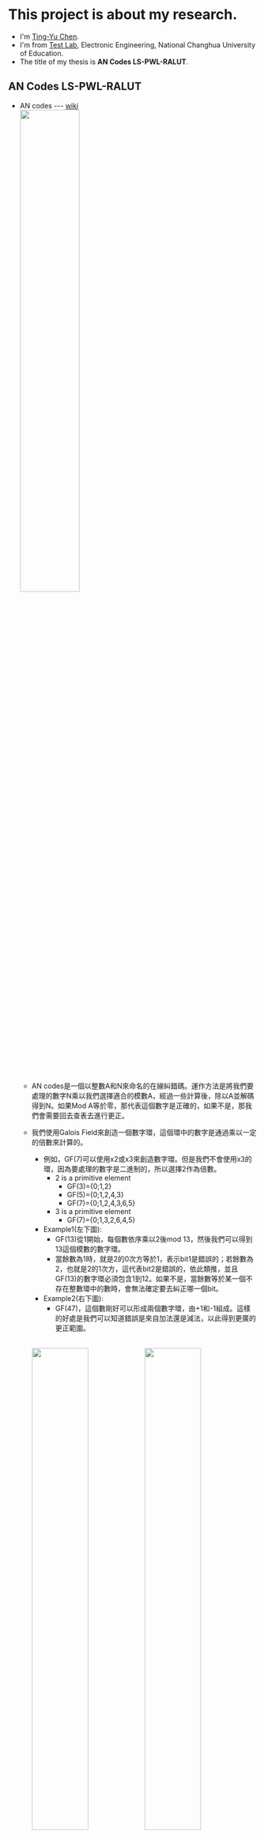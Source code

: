 ﻿# This project is about my research.
* I'm [Ting-Yu Chen](https://github.com/Wilhelmine21/Wilhelmine21). 
* I'm from [Test Lab](http://testlab.ncue.edu.tw/tch/), Electronic Engineering, National Changhua University of Education.
* The title of my thesis is **AN Codes LS-PWL-RALUT**.

## AN Codes LS-PWL-RALUT
* AN codes --- [wiki](https://en.wikipedia.org/wiki/AN_codes)</br>
	<img src="./img/Pasted image 20220413215340.png" width="50%" height="50%"/></br>
	* AN codes是一個以整數A和N來命名的在線糾錯碼。運作方法是將我們要處理的數字N乘以我們選擇適合的模數A，經過一些計算後，除以A並解碼得到N。如果Mod A等於零，那代表這個數字是正確的，如果不是，那我們會需要回去查表去進行更正。
	* 我們使用Galois Field來創造一個數字環，這個環中的數字是通過乘以一定的倍數來計算的。
		* 例如，GF(7)可以使用x2或x3來創造數字環。但是我們不會使用x3的環，因為要處理的數字是二進制的，所以選擇2作為倍數。
			* 2 is a primitive element
				* GF(3)={0;1,2}
				* GF(5)={0;1,2,4,3}
				* GF(7)={0;1,2,4,3,6,5}
			* 3 is a primitive element
				* GF(7)={0;1,3,2,6,4,5}</br>
		* Example1(左下圖):
			* GF(13)從1開始，每個數依序乘以2後mod 13，然後我們可以得到13這個模數的數字環。
			* 當餘數為1時，就是2的0次方等於1，表示bit1是錯誤的；若餘數為2，也就是2的1次方，這代表bit2是錯誤的，依此類推，並且GF(13)的數字環必須包含1到12。如果不是，當餘數等於某一個不存在整數環中的數時，會無法確定要去糾正哪一個bit。
		* Example2(右下圖): 
			* GF(47)，這個數剛好可以形成兩個數字環，由+1和-1組成。這樣的好處是我們可以知道錯誤是來自加法還是減法，以此得到更廣的更正範圍。
					
		</br><img src="./img/Pasted image 20220413222224.png" width="50%" height="50%"/><img src="./img/Pasted image 20220413222328.png" width="50%" height="50%"/></br>
	* 為什麼我們使用AN codes而不是Hamming codes呢?
		* 因為漢明碼經過計算後，它的檢查位會被破壞，進而無法繼續具有更正錯誤的能力，而AN codes它可以經過計算後，依然具有更正錯誤的能力。
	* **4 Error Model**
		* 為了能夠有更好的更正效果，我們針對以下四種情況分別進行定義錯誤模型。
		* 1. **已知錯誤方向(Unidirectional)之完全非對稱模型**
			* 針對情況是事先已知錯誤會從1變0(Uni HL)或是從0變1(Uni LH)，此時模數A所對應的餘數環為單環，如下表。
			
				|Bit |11 |10 |9 |8 |7|6 |5 |4 |3 |2 |1 |0 |
				|:----:|:----:|:----:|:----:|:----:|:----:|:----:|:----:|:----:|:----:|:----:|:----:|:----:|
				|R+ |7 |10 |5 |9 |11 |12 |6 |3 |8 |4 |2 |1 |
				|R- |5 |3 |8 |4 |2 |1 |7 |10 |5 |9 |11 |12 |
			
			* 假設模數A為n 位元，可更正(n-1)位元的數字。以模數A=13為例，它可更正的位元數為12(包含模數A本身)，可更正的範圍是0到255的數(不含模數A)。
			* 由於已知錯誤方向，所以對應的餘數只有R+或R-，其解碼器電路如下圖。
				* 左圖=>錯誤會從1變0(Uni HL), 右圖=>錯誤會從0變1(Uni LH)
								
			</br><img src="./img/tmp0.png" width="50%" height="50%"/><img src="./img/tmp1.png" width="50%" height="50%"/></br>


		* 2. **未知錯誤方向(Alternative direction)之完全非對稱模型**
			* 針對情況是無法事先知道錯誤會從1變0或是從0變1，此時模數A所對應的餘數環為單環，如下表。
			
				|Bit |11 |10 |9 |8 |7|6 |5 |4 |3 |2 |1 |0 |
				|:----:|:----:|:----:|:----:|:----:|:----:|:----:|:----:|:----:|:----:|:----:|:----:|:----:|
				|R+ |7 |10 |5 |9 |11 |12 |6 |3 |8 |4 |2 |1 |
				|R- |5 |3 |8 |4 |2 |1 |7 |10 |5 |9 |11 |12 |
				
			* 餘數環會呈現像是莫比烏斯環，依據錯誤方向來對應錯誤位置，上表中的R+對應到0變1的錯誤方向；R-對應到1變0的錯誤方向。
			* 假設模數A為n 位元，可更正(n-1)位元的數字。以模數A=13為例，它可更正的位元數為12(包含模數A本身)，可更正的範圍是0到255的數(不含模數A)
			* 但是因為是未知錯誤方向，所以對應的餘數較多，其解碼器電路，如下圖，為四種模型中面積最大的。
			
			</br><img src="./img/tmp2.png" width="50%" height="50%"/></br>
			
		* 3. **位元錯誤率模型(Bit Error Rate model, BER)**
			* 針對情況是電路受到干擾產生錯誤，由1變0或0變1，各有機率，此時模數A所對應的餘數環為雙環，如下表。
			
				|Bit  |5 |4 |3 |2 |1 |0 |
				|:----:|:----:|:----:|:----:|:----:|:----:|:----:|
				|s=0 |6 |3 |8 |4 |2 |1 |
				|s=1 |7 |10 |5 |9 |11 |12 |
			
			* 假設模數A為n位元，可更正(n-1)/2位元的數字。以模數A=13為例，它可更正的位元數為6(包含模數A本身)，可更正的範圍是0到3的數(不含模數A)，其解碼器電路如下圖。
			
			</br><img src="./img/tmp3.png" width="50%" height="50%"/></br>
		
		* 4. **算術權重錯誤模型(Arithmetic Weight Error model, AWE)**
			* 針對情況是錯誤來自加法或減法，此時模數A所對應的餘數環為雙環，如下表。

				|Bit  |5 |4 |3 |2 |1 |0 |
				|:----:|:----:|:----:|:----:|:----:|:----:|:----:|
				|s=0 |6 |3 |8 |4 |2 |1 |
				|s=1 |7 |10 |5 |9 |11 |12 |

			* 透過上表的餘數對應，我們可以得知當s=0，代表錯誤來自加法；當s=1，代表錯誤來自減法。
			* 假設模數A為n位元，可更正(n-1)/2位元的數字。以模數A=13為例，它可更正的位元數為6(包含模數A本身)，可更正的範圍是0到3的數(不含模數A)
			* 其解碼器電路如下圖，不同於BER模型，AWE有圖7中的add來檢查錯誤來自加法或減法。
			
			</br><img src="./img/tmp4.png" width="50%" height="50%"/></br>

* Light Number
	* 那什麼是Light Number？簡單來說，它就是一個算術權重小的數字。Light Number是由2的次方數來進行加減來得出的。
	* Example:

		</br><img src="./img/Pasted image 20220414110354.png" width="50%" height="50%"/></br>
	
		|s1 |m1 |s2 |m2 |s3 |m3|
		|:----:|:----:|:----:|:----:|:----:|:----:|
		|+ |0 |+ |-1 |+ |-3|
		|+ |-1 |- |-3 |+ |-4|
		
* 題目說明

	</br><img src="./img/Pasted image 20220413222506.png" width="50%" height="50%"/></br>
	
*  關於神經網絡中的激勵函數和量化，我們可能會遇到需要應用於任何函數的情況，並且它可能具有各種函數，那這些函數可能是複雜的，也可能是無法被符號積分微分的函數。 在這種情況下，最合適的方法是使用`查表`。
*  對於傳統的查表，它有幾個缺點。首先是它需要記憶體去記錄，並使用了ROM。第二個是它記錄的數量非常大。因此，有些人使用PWL和RALUT來解決這些問題，但是對於第一個PWL來說，它需要乘法器，而這會佔用面積；然後對於第二個RALUT來說，它記錄的數量仍然很多。
*  因此，我們可以使用*輕數斜率(Light Slope)* 來改善這兩個缺點，那我們提出的方法是`輕數斜率分段線性範圍可循址查表(LS-PWL RALUT)`。
*  特斯拉是世界上最著名的電動汽車品牌，它使用神經網絡進行訓練，讓汽車得以自動駕駛。但是，我們時不時聽到有關於自動駕駛汽車的車禍事故。因此，提高神經網絡的可靠度是非常重要的。
*  對於神經網絡的前幾層它具有自我修復的作用，但是對於最後一層它具有決定性的作用。最後一層的激勵函數通常不是像ReLU這樣簡單的函數，而是複雜的函數，那更應該使用查表去處理。但是由於來自通道或運算的雜訊，這一層很容易受到影響而錯誤。因此，為了能夠更正錯誤，我們添加了AN codes以提高神經網絡的可靠度。
*  第一個方程式是一個點斜式
  
	</br><img src="./img/funct1.png" width="30%" height="30%"/></br>

*  下圖是一個tanh(x)的圖，它是一個常見的激勵函數

	</br><img src="./img/tanh.png" width="40%" height="40%"/></br>

*  那我們的方法會對它進行線性分段，而這個分段的線段就可以用點斜式來表示

	</br><img src="./img/tanh_pwl.png" width="40%" height="40%"/></br>

*  由於乘法會需要花費面積和時間，所以我們將斜率K替換成Light Number，這樣就可以使用移位的方式來完成這個式子，而不需要使用乘法器。

	</br><img src="./img/funct2.png" width="30%" height="30%"/></br>
	</br><img src="./img/funct3.png" width="30%" height="30%"/></br>

---
## My Project GUI
* 簡介 我做了一個GUI用來展示
* 環境 iVerilog GTKwave
* 版本(Win10, Linux)及附加檔案(for EDA)

###  My Research
<img src="./img/Pasted image 20220413130346.png" width="50%" height="50%"/><img src="./img/Pasted image 20220413130817.png" width="50%" height="50%"/>

* 上圖(左)為Win10版本的GUI, 上圖(右)為Linux(Centos 7)版本的GUI.
* 主要展示 `題目名稱`, `作者名稱`, `實驗室系所學校`和`摘要`
* 下方三個按鈕分別對應不同的project.

* 上方選單File: </br>
	<img src="./img/Pasted image 20220413133333.png" width="50%" height="50%"/>
	* (1) Open file: 開啟舊檔
	* (2) Exit: 關閉程式
	* (3) Quit: 關閉程式並關閉後台 ⬅ 當程式當機時，可由此嘗試關閉.

* 上方選單Help: </br> 
	<img src="./img/Pasted image 20220413133156.png" width="50%" height="50%"/>
	
	* (1) Demo Video: 連接到Youtube的所有功能說明及展示之影片
		* a. Windows 10 version --- [video](https://www.youtube.com/watch?v=kXfVsiijhno)
		* b. Linux (Centos 7) version --- [video](https://www.youtube.com/watch?v=Rb99CHsb28k)
	
	* (2) About: 顯示此程式的相關資訊 </br>
		<img src="./img/Pasted image 20220413134306.png" width="40%" height="40%"/>
---
#### 1. AN codes and decoder
<img src="./img/Pasted image 20220413130543.png" width="40%" height="40%"/>

* 這個Project主要用來生成AN codes解碼器(Verilog file)
* Step 1. 找到可用的A
	* (1) 輸入範圍 
		* 需大於10
	* (2) 選擇錯誤模型
		* Uni HL: 單一錯誤方向之完全非對稱模型(錯誤由1變0)
		* Uni LH: 單一錯誤方向之完全非對稱模型(錯誤由0變1)
		* Alter: 未知錯誤方向之完全非對稱模型
		* BER: Bit Error Rate model
		* AWE: Arithmetic Weight Error model
	* (3) A maybe欄位會展示出範圍內可用的A
* Step 2. 生成Verilog檔案
	* (1) 在Select A輸入想要的A值
		* 此值須為A maybe欄位中出現過的數字
	* (2) 按下`Gen & Show`，即可在select A下方的文字框看見生成的檔案內容 </br>
	<img src="./img/Pasted image 20220413141429.png" width="40%" height="40%"/> </br>
	* (3) 若是看不清楚，可使用上方選單File->Open File... 開啟檔案查看 </br>
	<img src="./img/Pasted image 20220413141620.png" width="40%" height="40%"/> </br>
* Step 3. Verilog 驗證
	* 這個功能使用[iVerilog](http://iverilog.icarus.com)和[GTKwave](http://gtkwave.sourceforge.net)來進行驗證
	* testbench會隨解碼器檔一起生成
		* 對同一個數字做不同bit錯誤 
		* 只要Output的數字一樣即為更正成功
	
		<img src="./img/Pasted image 20220413141506.png" width="40%" height="40%"/>
***
* 上方的選單Help:</br>
 	<img src="./img/Pasted image 20220413141956.png" width="40%" height="40%"/></br>
	* 前兩項會連結到iVerilog和GTKwave的官網
	* 第三項 Error Model Descripton為錯誤模型的簡單說明及電路圖
		* 會根據Error Model選擇的不同而有改變說明</br>
		<img src="./img/Pasted image 20220413142653.png" width="30%" height="30%"/>
		<img src="./img/Pasted image 20220413142534.png" width="50%" height="50%"/><img src="./img/Pasted image 20220413142605.png" width="70%" height="70%"/></br>
	
	* 第四項Video則為AN codes這個project展示與說明的影片
	* 最後About會顯示程式資訊</br>
		<img src="./img/Pasted image 20220413142805.png" width="40%" height="40%"/>
*** 
	
#### 2. ANRCAM
<img src="./img/Pasted image 20220413130605.png" width="50%" height="50%"/></br>

* 介面功能介紹
	
---

#### 3. EDA
<img src="./img/Pasted image 20220413130923.png" width="50%" height="50%"/></br>
* 第三個Project是用來做自動化繞線佈局
* 此功能僅能在工作站運行, 因此無windows版本
* 需要額外的檔案 --- `EDA_add_files_GUI.tar`
	* 開始GUI前須先解壓縮此檔案
	
		<img src="./img/Pasted image 20220413144023.png" width="50%" height="50%"/></br>
	* 第一排按鈕
		* Layout: 自動化佈局, 使用`Design Compiler`和`IC Compiler`
		* DRC: Design Rule Check 驗證
		* LVS: Layout Versus schematic 驗證
	* 第二排按鈕
		* About會顯示程式資訊
	
		<img src="./img/Pasted image 20220413144807.png" width="30%" height="30%"/></br>

	*	
		* Open file 開啟舊檔
		* Exit 關閉程式
